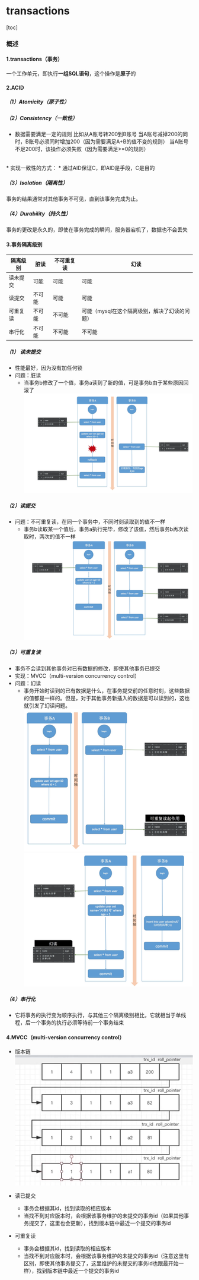 # transactions

[toc]

### 概述

#### 1.transactions（事务）
一个工作单元，即执行**一组SQL语句**，这个操作是**原子**的

#### 2.ACID

#####  （1）Atomicity（原子性）

##### （2）Consistency（一致性）
* 数据需要满足一定的规则
比如从A账号转200到B账号
当A账号减掉200的同时，B账号必须同时增加200（因为需要满足A+B的值不变的规则）
当A账号不足200时，该操作必须失败（因为需要满足>=0的规则）
</br>
* 实现一致性的方式：
  * 通过AID保证C，即AID是手段，C是目的

##### （3）Isolation（隔离性）
事务的结果通常对其他事务不可见，直到该事务完成为止。

##### （4）Durability（持久性）
事务的更改是永久的，即使在事务完成的瞬间，服务器宕机了，数据也不会丢失

#### 3.事务隔离级别

|隔离级别|脏读|不可重复读|幻读|
|-|-|-|-|
|读未提交|可能|可能|可能|
|读提交|不可能|可能|可能|
|可重复读|不可能|不可能|可能（mysql在这个隔离级别，解决了幻读的问题）|
|串行化|不可能|不可能|不可能|

##### （1） 读未提交
* 性能最好，因为没有加任何锁
* 问题：脏读
  * 当事务b修改了一个值，事务a读到了新的值，可是事务b由于某些原因回滚了
![](./imgs/transaction_01.jpg)

##### （2）读提交
* 问题：不可重复读，在同一个事务中，不同时刻读取到的值不一样
  * 事务b读取某一个值后，事务a执行完毕，修改了该值，然后事务b再次读取时，两次的值不一样
![](./imgs/transaction_02.jpg)

##### （3）可重复读
* 事务不会读到其他事务对已有数据的修改，即使其他事务已提交
* 实现：MVCC（multi-version concurrency control）
* 问题：幻读
  * 事务开始时读到的已有数据是什么，在事务提交前的任意时刻，这些数据的值都是一样的。但是，对于其他事务新插入的数据是可以读到的，这也就引发了幻读问题。
![](./imgs/transaction_03.jpg)
![](./imgs/transaction_04.jpg)

##### （4）串行化
* 它将事务的执行变为顺序执行，与其他三个隔离级别相比，它就相当于单线程，后一个事务的执行必须等待前一个事务结束

#### 4.MVCC（multi-version concurrency control）
* 版本链
![](./imgs/mvcc_01.png)

* 读已提交
  * 事务会根据其id，找到读取的相应版本
  * 当找不到对应版本时，会根据该事务维护的未提交的事务id（如果其他事务提交了，这里也会更新），找到版本链中最近一个提交的事务id

* 可重复读
  * 事务会根据其id，找到读取的相应版本
  * 当找不到对应版本时，会根据该事务维护的未提交的事务id（注意这里有区别，即使其他事务提交了，这里维护的未提交的事务id也跟最开始一样），找到版本链中最近一个提交的事务id
